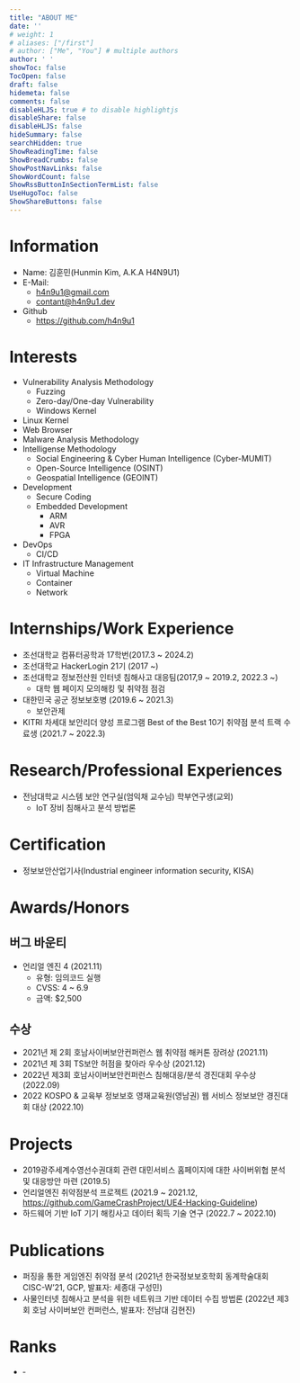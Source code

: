 ```yaml
---
title: "ABOUT ME"
date: ''
# weight: 1
# aliases: ["/first"]
# author: ["Me", "You"] # multiple authors
author: ' '
showToc: false
TocOpen: false
draft: false
hidemeta: false
comments: false
disableHLJS: true # to disable highlightjs
disableShare: false
disableHLJS: false
hideSummary: false
searchHidden: true
ShowReadingTime: false
ShowBreadCrumbs: false
ShowPostNavLinks: false
ShowWordCount: false
ShowRssButtonInSectionTermList: false
UseHugoToc: false
ShowShareButtons: false
---
```


# Information
* Name: 김훈민(Hunmin Kim, A.K.A H4N9U1)
* E-Mail: 
    * h4n9u1@gmail.com
    * contant@h4n9u1.dev
* Github
    * https://github.com/h4n9u1

# Interests
* Vulnerability Analysis Methodology
    * Fuzzing
    * Zero-day/One-day Vulnerability
    * Windows Kernel
* Linux Kernel
* Web Browser
* Malware Analysis Methodology
* Intelligense Methodology
    * Social Engineering & Cyber Human Intelligence (Cyber-MUMIT)
    * Open-Source Intelligence (OSINT)
    * Geospatial Intelligence (GEOINT)
* Development
    * Secure Coding
    * Embedded Development
        * ARM
        * AVR
        * FPGA
* DevOps
    * CI/CD
* IT Infrastructure Management
    * Virtual Machine
    * Container
    * Network

# Internships/Work Experience
* 조선대학교 컴퓨터공학과 17학번(2017.3 ~ 2024.2)
* 조선대학교 HackerLogin 21기 (2017 ~)
* 조선대학교 정보전산원 인터넷 침해사고 대응팀(2017,9 ~ 2019.2, 2022.3 ~)
    * 대학 웹 페이지 모의해킹 및 취약점 점검
* 대한민국 공군 정보보호병 (2019.6 ~ 2021.3)
    * 보안관제
* KITRI 차세대 보안리더 양성 프로그램 Best of the Best 10기 취약점 분석 트랙 수료생 (2021.7 ~ 2022.3)

# Research/Professional Experiences
* 전남대학교 시스템 보안 연구실(엄익채 교수님) 학부연구생(교외)
    * IoT 장비 침해사고 분석 방법론

# Certification
* 정보보안산업기사(Industrial engineer information security, KISA)

# Awards/Honors
## 버그 바운티
* 언리얼 엔진 4 (2021.11)
    * 유형: 임의코드 실행
    * CVSS: 4 ~ 6.9
    * 금액: $2,500

## 수상
* 2021년 제 2회 호남사이버보안컨퍼런스 웹 취약점 해커톤 장려상 (2021.11)
* 2021년 제 3회 TS보안 허점을 찾아라 우수상 (2021.12)
* 2022년 제3회 호남사이버보안컨퍼런스 침해대응/분석 경진대회 우수상 (2022.09)
* 2022 KOSPO & 교육부 정보보호 영재교육원(영남권) 웹 서비스 정보보안 경진대회 대상 (2022.10)

# Projects
* 2019광주세계수영선수권대회 관련 대민서비스 홈페이지에 대한 사이버위협 분석 및 대응방안 마련 (2019.5)
* 언리얼엔진 취약점분석 프로젝트 (2021.9 ~ 2021.12, https://github.com/GameCrashProject/UE4-Hacking-Guideline)
* 하드웨어 기반 IoT 기기 해킹사고 데이터 획득 기술 연구 (2022.7 ~ 2022.10)

# Publications
* 퍼징을 통한 게임엔진 취약점 분석 (2021년 한국정보보호학회 동계학술대회 CISC-W’21, GCP, 발표자: 세종대 구성민)
* 사물인터넷 침해사고 분석을 위한 네트워크 기반 데이터 수집 방법론 (2022년 제3회 호남 사이버보안 컨퍼런스, 발표자: 전남대 김현진)

# Ranks
* &dash;